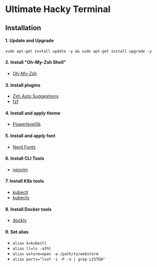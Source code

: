 # Ultimate Hacky Terminal

## Installation

#### 1. Update and Upgrade
`sudo apt-get install update -y && sudo apt-get install upgrade -y`

#### 2. Install "Oh-My-Zsh Shell"
- [Oh-My-Zsh](https://github.com/ohmyzsh/ohmyzsh)

#### 3. Install plugins
- [Zsh Auto Suggestions](https://github.com/zsh-users/zsh-autosuggestions)
- [fzf](https://github.com/junegunn/fzf)

#### 4. Install and apply theme
- [Powerlevel0k](https://github.com/romkatv/powerlevel10k)

#### 5. Install and apply font
- [Nerd Fonts](https://github.com/ryanoasis/nerd-fonts)

#### 6. Install CLI Tools
- [neovim](https://github.com/neovim/neovim)

#### 7. Install K8s tools
- [kubectl](https://kubernetes.io/docs/tasks/tools/install-kubectl/)
- [kubectx](https://github.com/ahmetb/kubectx)

#### 8. Install Docker tools
- [dockly](https://github.com/lirantal/dockly)

#### 9. Set alias
- `alias k=kubectl`
- `alias ll=ls -afhl`
- `alias wstorm=open -a /path/to/webstorm `
- `alias ports="lsof -i -P -n | grep LISTEN"`
